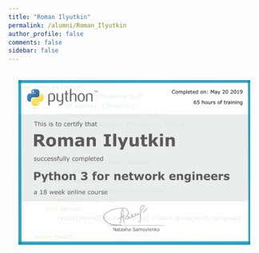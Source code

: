 ```yaml
---
title: "Roman Ilyutkin"
permalink: /alumni/Roman_Ilyutkin
author_profile: false
comments: false
sidebar: false
---
```


<div style="padding: 20px;">
  <img src="https://raw.githubusercontent.com/pyneng/pyneng.github.io/master/alumni/Roman_Ilyutkin.png" alt="Python for network engineers">
</div>

